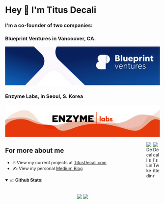 # Hey 👋 I'm Titus Decali

### I'm a co-founder of two companies:
### Blueprint Ventures in Vancouver, CA.
<a href="https://blueprint.vc" target="_blank">
  <img src="/assets/header-blueprint.jpg" alt="Blueprint">
</a>

<br>

### Enzyme Labs, in Seoul, S. Korea
<a href="https://enzymelabs.co" target="_blank">
  <img src="/assets/header-enzyme.jpg" alt="Enzymelabs">
</a>

<a href="https://twitter.com/titusdecali" target="_blank" rel="nofollow"><img align="right" alt="Decali's Twitter" width="22px" src="https://cdn.jsdelivr.net/npm/simple-icons@v3/icons/twitter.svg" /></a><a href="https://www.linkedin.com/in/titusdecali" target="_blank" rel="nofollow"><img align="right" alt="Decali's Linkedin" width="22px" src="https://cdn.jsdelivr.net/npm/simple-icons@v3/icons/linkedin.svg" /></a>


## For more about me
- 🔥 View my current projects at [TitusDecali.com](https://titusdecali.com/)
- ✍️ View my personal [Medium Blog](https://medium.com/@titusdecali)

<details open>
 <summary> 📈 <b>Github Stats</b>: </summary>

<br>

<p align = "center">
  <img src="https://github-readme-stats.vercel.app/api?username=titusdecali&show_icons=true&theme=tokyonight&line_height=27">
  <img src="https://github-readme-stats.vercel.app/api/top-langs/?username=titusdecali&hide=css,java,html&theme=tokyonight">
</p>

</details>
